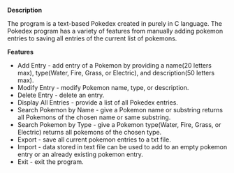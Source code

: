 **Description**

The program is a text-based Pokedex created in purely in C language. The Pokedex program has a variety of features from manually adding pokemon entries to saving all entries of the current list of pokemons. 

**Features**
* Add Entry - add entry of a Pokemon by providing a name(20 letters max), type(Water, Fire, Grass, or Electric), and description(50 letters max).
* Modify Entry - modify Pokemon name, type, or description.
* Delete Entry - delete an entry.
* Display All Entries - provide a list of all Pokedex entries. 
* Search Pokemon by Name - give a Pokemon name or substring returns all Pokemons of the chosen name or same substring.
* Search Pokemon by Type - give a Pokemon type(Water, Fire, Grass, or Electric) returns all pokemons of the chosen type.
* Export - save all current pokemon entries to a txt file.
* Import - data stored in text file can be used to add to an empty pokemon entry or an already existing pokemon entry.
* Exit - exit the program.

